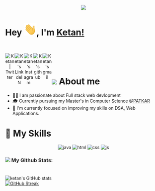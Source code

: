 <div align="center">

 ![](https://camo.githubusercontent.com/992babdffd8c74a1502de375fbdf7e4d54773242/68747470733a2f2f6d656469612e67697068792e636f6d2f6d656469612f53576f536b4e36447854737a71494b4571762f67697068792e676966)
  
</div>

<div align="center">



</div>

# Hey <img src="https://github.com/AbdallahHemdan/AbdallahHemdan/blob/master/wave.gif" width="40px" height="40px">, I'm [Ketan!](https://www.linkedin.com/in/ketan-mhatre-09731b214/) 

<br/>
<div align="center">

<a href="https://twitter.com/ketantwts"><img align="left" alt="Ketan | Twitter" width="30px" src="https://cdn-icons-png.flaticon.com/512/733/733579.png" draggable="false" /></a>

<a href="https://www.linkedin.com/in/ketan-mhatre-09731b214/"><img align="left" alt="Ketan's LinkdeIN" width="30px" src="https://cdn-icons-png.flaticon.com/512/174/174857.png" draggable="false" /></a>

<a href="https://www.instagram.com/ketanmhatree">
  <img align="left" alt="Ketan's Instagram" width="30px" src="https://cdn-icons-png.flaticon.com/512/2111/2111463.png" draggable="false" /></a>
  
<a href="https://github.com/KetanMhatre">
  <img align="left" alt="Ketan's github" width="30px" src="https://cdn-icons-png.flaticon.com/512/733/733609.png" />
</a>

<a href="mailto:ketanmhatre0506@gmail.com.com">
  <img align="left" alt="Ketan's gmail" width="30px" src="https://cdn-icons-png.flaticon.com/512/281/281769.png" draggable="false" />
</a>

</div>
<br />
<br />

# <img src="https://media.giphy.com/media/VgCDAzcKvsR6OM0uWg/giphy.gif" width="50" draggable="false" > About me
- 🏃‍♂️ I am passionate about Full stack web devlopment
- 🎓 Currently pursuing my Master's in Computer Science  <a href="https://www.patkarvardecollege.edu.in/">@PATKAR</a>
- 🚧 I'm currently focused on improving my skills on DSA, Web Applications.
# 🧰 My Skills

<p align="center">
      <img src="https://www.vectorlogo.zone/logos/java/java-icon.svg" alt="java" width="65" height="65"/> 
<img src="https://www.vectorlogo.zone/logos/w3_html5/w3_html5-icon.svg" alt="html" width="65" height="65"/> 
<img src="https://www.vectorlogo.zone/logos/w3_css/w3_css-icon.svg" alt="css" width="65" height="65"/> 
 <img src="https://upload.vectorlogo.zone/logos/javascript/images/239ec8a4-163e-4792-83b6-3f6d96911757.svg" alt="js" width="65" height="65"/> 
</p>



### <img src='https://media1.giphy.com/media/du3J3cXyzhj75IOgvA/giphy.gif?cid=ecf05e47x2g034i9pzwtzzsd3xgg2w9nr94t4tflbbgo3008&rid=giphy.gif' width='25' /> My Github Stats:
# 
![ketan's GitHub stats](https://github-readme-stats.vercel.app/api?username=ketanmhatre&show_icons=true&theme=vision-friendly-dark)<br/>
[![GitHub Streak](https://github-readme-streak-stats.herokuapp.com/?user=KetanMhatre&theme=dark)](https://git.io/streak-stats)


